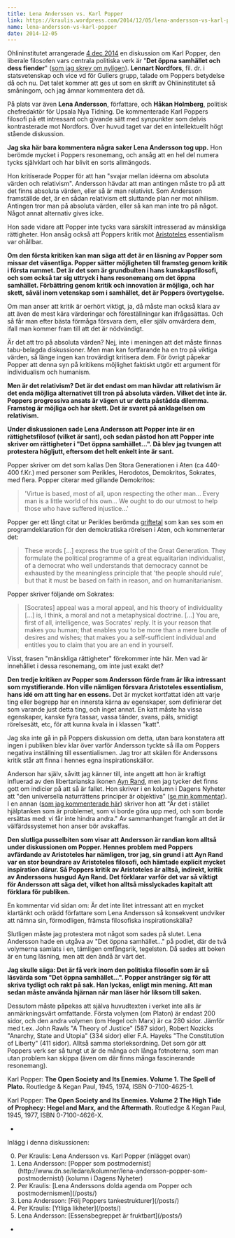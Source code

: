 ```yaml
---
title: Lena Andersson vs. Karl Popper
link: https://kraulis.wordpress.com/2014/12/05/lena-andersson-vs-karl-popper/
name: lena-andersson-vs-karl-popper
date: 2014-12-05
---
```

Ohlininstitutet arrangerade [4 dec 2014](http://www.ohlininstitutet.se/2014/11/04/det-oppna-samhallet-och-dess-fiender-2015/) en diskussion om Karl Popper, den liberale filosofen vars centrala politiska verk är "**Det öppna samhället och dess fiender**" ([som jag skrev om nyligen](/posts/)). **Lennart Nordfors**, fil. dr. i statsvetenskap och vice vd för Gullers grupp, talade om Poppers betydelse då och nu. Det talet kommer att ges ut som en skrift av Ohlininstitutet så småningom, och jag ämnar kommentera det då.

På plats var även **Lena Andersson**, författare, och **Håkan Holmberg**, politisk chefredaktör för Upsala Nya Tidning. De kommenterade Karl Poppers filosofi på ett intressant och givande sätt med synpunkter som delvis kontrasterade mot Nordfors. Över huvud taget var det en intellektuellt högt stående diskussion.

**Jag ska här bara kommentera några saker Lena Andersson tog upp.** Hon berömde mycket i Poppers resonemang, och ansåg att en hel del numera tycks självklart och har blivit en sorts allmängods.

Hon kritiserade Popper för att han "svajar mellan idéerna om absoluta värden och relativism". Andersson hävdar att man antingen måste tro på att det finns absoluta värden, eller så är man relativist. Som Andersson framställde det, är en sådan relativism ett sluttande plan ner mot nihilism. Antingen tror man på absoluta värden, eller så kan man inte tro på något. Något annat alternativ gives icke.

Hon sade vidare att Popper inte tycks vara särskilt intresserad av mänskliga rättigheter. Hon ansåg också att Poppers kritik mot [Aristoteles](http://en.wikipedia.org/wiki/Aristotle) essentialism var ohållbar.



**Om den första kritiken kan man säga att det är en läsning av Popper som missar det väsentliga. Popper sätter möjligheten till framsteg genom kritik i första rummet. Det är det som är grundbulten i hans kunskapsfilosofi, och som också tar sig uttryck i hans resonemang om det öppna samhället. Förbättring genom kritik och innovation är möjliga, och har skett, såväl inom vetenskap som i samhället, det är Poppers övertygelse.**

Om man anser att kritik är oerhört viktigt, ja, då måste man också klara av att även de mest kära värderingar och föreställningar kan ifrågasättas. Och så får man efter bästa förmåga försvara dem, eller själv omvärdera dem, ifall man kommer fram till att det är nödvändigt.

Är det att tro på absoluta värden? Nej, inte i meningen att det måste finnas tabu-belagda diskussioner. Men man kan fortfarande ha en tro på viktiga värden, så länge ingen kan trovärdigt kritisera dem. För övrigt påpekar Popper att denna syn på kritikens möjlighet faktiskt utgör ett argument för individualism och humanism.

**Men är det relativism? Det är det endast om man hävdar att relativism är det enda möjliga alternativet till tron på absoluta värden. Vilket det inte är. Poppers progressiva ansats är vägen ut ur detta påstådda dilemma. Framsteg är möjliga och har skett. Det är svaret på anklagelsen om relativism.**

**Under diskussionen sade Lena Andersson att Popper inte är en rättighetsfilosof (vilket är sant), och sedan påstod hon att Popper inte skriver om rättigheter i "Det öppna samhället...". Då blev jag tvungen att protestera högljutt, eftersom det helt enkelt inte är sant.**

Popper skriver om det som kallas Den Stora Generationen i Aten (ca 440-400 f.Kr.) med personer som Perikles, Herodotos, Demokritos, Sokrates, med flera. Popper citerar med gillande Demokritos:

> 'Virtue is based, most of all, upon respecting the other man... Every man is a little world of his own... We ought to do our utmost to help those who have suffered injustice...'

Popper ger ett långt citat ur Perikles berömda [griftetal](http://en.wikipedia.org/wiki/Pericles%27_Funeral_Oration) som kan ses som en programdeklaration för den demokratiska rörelsen i Aten, och kommenterar det:

> These words [...] express the true spirit of the Great Generation. They formulate the political programme of a great equalitarian individualist, of a democrat who well understands that democracy cannot be exhausted by the meaningless principle that 'the people should rule', but that it must be based on faith in reason, and on humanitarianism.

Popper skriver följande om Sokrates:

> [Socrates] appeal was a moral appeal, and his theory of individuality [...] is, I think, a moral and not a metaphysical doctrine. [...] You are, first of all, intelligence, was Socrates' reply. It is your reason that makes you human; that enables you to be more than a mere bundle of desires and wishes; that makes you a self-sufficient individual and entitles you to claim that you are an end in yourself.

Visst, frasen "mänskliga rättigheter" förekommer inte här. Men vad är innehållet i dessa resonemang, om inte just exakt det?

**Den tredje kritiken av Popper som Andersson förde fram är lika intressant som mystifierande. Hon ville nämligen försvara Aristoteles essentialism, hans idé om att ting har en essens.** Det är mycket kortfattat idén att varje ting eller begrepp har en innersta kärna av egenskaper, som definierar det som varande just detta ting, och inget annat. En katt måste ha vissa egenskaper, kanske fyra tassar, vassa tänder, svans, päls, smidigt rörelsesätt, etc, för att kunna kvala in i klassen "katt".

Jag ska inte gå in på Poppers diskussion om detta, utan bara konstatera att ingen i publiken blev klar över varför Andersson tyckte så illa om Poppers negativa inställning till essentialismen. Jag tror att skälen för Anderssons kritik står att finna i hennes egna inspirationskällor.

Anderson har själv, såvitt jag känner till, inte angett att hon är kraftigt influerad av den libertarianska ikonen [Ayn Rand](http://en.wikipedia.org/wiki/Ayn_Rand), men jag tycker det finns gott om indicier på att så är fallet. Hon skriver i en kolumn i Dagens Nyheter att "den universella naturrättens principer är objektiva" ([se min kommentar](/posts/)). I en annan ([som jag kommenterade här](/posts/)) skriver hon att "Är det i stället hjälptanken som är problemet, som vi borde göra upp med, och som borde ersättas med: vi får inte hindra andra." Av sammanhanget framgår att det är välfärdssystemet hon anser bör avskaffas.

**Den slutliga pusselbiten som visar att Andersson är randian kom alltså under diskussionen om Popper. Hennes problem med Poppers avfärdande av Aristoteles har nämligen, tror jag, sin grund i att Ayn Rand var en stor beundrare av Aristoteles filosofi, och hämtade explicit mycket inspiration därur. Så Poppers kritik av Aristoteles är alltså, indirekt, kritik av Anderssons husgud Ayn Rand. Det förklarar varför det var så viktigt för Andersson att säga det, vilket hon alltså misslyckades kapitalt att förklara för publiken.**

En kommentar vid sidan om: Är det inte litet intressant att en mycket klartänkt och orädd författare som Lena Andersson så konsekvent undviker att nämna sin, förmodligen, främsta filosofiska inspirationskälla?

Slutligen måste jag protestera mot något som sades på slutet. Lena Andersson hade en utgåva av "Det öppna samhället..." på podiet, där de två volymerna samlats i en, tämligen omfångsrik, tegelsten. Då sades att boken är en tung läsning, men att den ändå är värt det.

**Jag skulle säga: Det är få verk inom den politiska filosofin som är så läsvärda som "Det öppna samhället...". Popper anstränger sig för att skriva tydligt och rakt på sak. Han lyckas, enligt min mening. Att man sedan måste använda hjärnan när man läser hör liksom till saken.**

Dessutom måste påpekas att själva huvudtexten i verket inte alls är anmärkningsvärt omfattande. Första volymen (om Platon) är endast 200 sidor, och den andra volymen (om Hegel och Marx) är ca 280 sidor. Jämför med t.ex. John Rawls "A Theory of Justice" (587 sidor), Robert Nozicks "Anarchy, State and Utopia" (334 sidor) eller F.A. Hayeks "The Constitution of Liberty" (411 sidor). Alltså samma storleksordning. Det som gör att Poppers verk ser så tungt ut är de många och långa fotnoterna, som man utan problem kan skippa (även om där finns många fascinerande resonemang).

Karl Popper: **The Open Society and Its Enemies. Volume 1. The Spell of Plato.** Routledge &amp; Kegan Paul, 1945, 1974, ISBN 0-7100-4625-1.

Karl Popper: **The Open Society and Its Enemies. Volume 2 The High Tide of Prophecy: Hegel and Marx, and the Aftermath.** Routledge &amp; Kegan Paul, 1945, 1977, ISBN 0-7100-4626-X.

*

Inlägg i denna diskussionen:

<ol start="0">

  <li>Per Kraulis: Lena Andersson vs. Karl Popper (inlägget ovan)</li>

  <li>Lena Andersson: [Popper som postmodernist](http://www.dn.se/ledare/kolumner/lena-andersson-popper-som-postmodernist/) (kolumn i Dagens Nyheter)</li>

  <li>Per Kraulis: [Lena Anderssons dolda agenda om Popper och postmodernismen](/posts/)</li>

  <li>Lena Andersson: [Följ Poppers tankestrukturer](/posts/)</li>

  <li>Per Kraulis: [Ytliga likheter](/posts/)</li>

  <li>Lena Andersson: [Essensbegreppet är fruktbart](/posts/)</li>

</ol>

*

